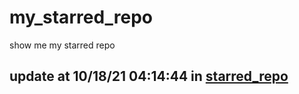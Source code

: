 # my_starred_repo
show me my starred repo

update at 10/18/21 04:14:44 in [starred_repo](./index.html)
---

